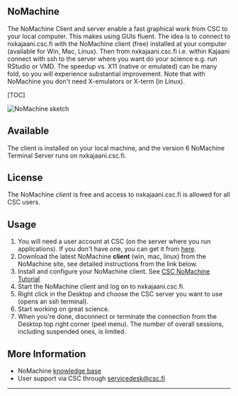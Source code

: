 ## NoMachine

The NoMachine Client and server enable a fast graphical work from CSC to
your local computer. This makes using GUIs fluent. The idea is to
connect to nxkajaani.csc.fi with the NoMachine client (free) installed
at your computer (available for Win, Mac, Linux). Then from
nxkajaani.csc.fi i.e. within Kajaani connect with ssh to the server
where you want do your science e.g. run RStudio or VMD. The speedup vs.
X11 (native or emulated) can be many fold, so you will experience
substantial improvement. Note that with NoMachine you don't need
X-emulators or X-term (in Linux).

[TOC]

![NoMachine sketch][NoMachine sketch]

## Available

The client is installed on your local machine, and the version 6 NoMachine
Terminal Server runs on nxkajaani.csc.fi.

## License

The NoMachine *client* is free and access to nxkajaani.csc.fi is
allowed for all CSC users. 

## Usage

1.  You will need a user account at CSC (on the server where you run
    applications). If you don't have one, you can get it from [here].
2.  Download the latest NoMachine **client** (win, mac, linux) from the
    NoMachine site, see detailed instructions from the link below.
3.  Install and configure your NoMachine client. See [CSC NoMachine Tutorial]
4.  Start the NoMachine client and log on to nxkajaani.csc.fi.
5.  Right click in the Desktop and choose the CSC server you want to use
    (opens an ssh terminal).
6.  Start working on great science.
7.  When you're done, disconnect or terminate the connection from the
    Desktop top right corner (peel menu). The number of overall sessions,
    including suspended ones, is limited.

## More Information

* NoMachine [knowledge base](https://www.nomachine.com/knowledge-base)
* User support via CSC through servicedesk@csc.fi

------------------------------------------------------------------------

  [NoMachine sketch]: /images/nomachine.png
  [here]: ../accounts/creating-a-new-user-account.md
  [CSC NoMachine Tutorial]: /support/tutorials/nomachine-usage
